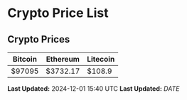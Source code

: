 # Crypto Price List

## Crypto Prices
| Bitcoin | Ethereum | Litecoin |
| ------- | -------- | -------- |
| $97095 | $3732.17 | $108.9 |
**Last Updated:** 2024-12-01 15:40 UTC
**Last Updated:** $DATE$
